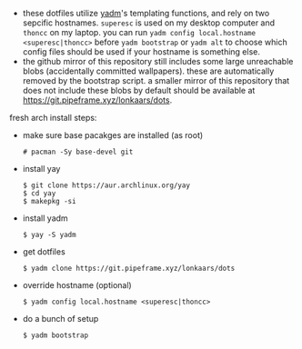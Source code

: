 - these dotfiles utilize [yadm][yadm]'s templating functions, and rely on two
  sepcific hostnames. `superesc` is used on my desktop computer and `thoncc` on
  my laptop. you can run `yadm config local.hostname <superesc|thoncc>` before
  `yadm bootstrap` or `yadm alt` to choose which config files should be used if
  your hostname is something else.
- the github mirror of this repository still includes some large unreachable
  blobs (accidentally committed wallpapers). these are automatically removed by
  the bootstrap script. a smaller mirror of this repository that does not
  include these blobs by default should be available at
  <https://git.pipeframe.xyz/lonkaars/dots>.

fresh arch install steps:

- make sure base pacakges are installed (as root)
  ```
  # pacman -Sy base-devel git
  ```
- install yay
  ```
  $ git clone https://aur.archlinux.org/yay
  $ cd yay
  $ makepkg -si
  ```
- install yadm
  ```
  $ yay -S yadm
  ```
- get dotfiles
  ```
  $ yadm clone https://git.pipeframe.xyz/lonkaars/dots
  ```
- override hostname (optional)
  ```
  $ yadm config local.hostname <superesc|thoncc>
  ```
- do a bunch of setup
  ```
  $ yadm bootstrap
  ```

[yadm]: https://yadm.io/

